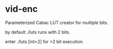 # vid-enc

Parameterized Cabac LUT creator for multiple bits.

  by default ./luts runs with 2 bits.
  
  enter ./luts [int>2] for >2 bit execution.

